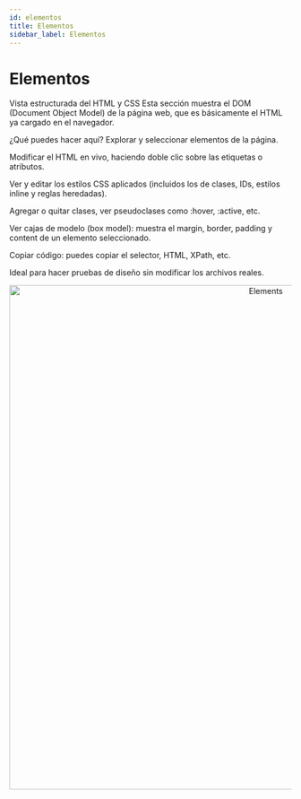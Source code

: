 ```yaml
---
id: elementos
title: Elementos
sidebar_label: Elementos
---
```


# Elementos

Vista estructurada del HTML y CSS
Esta sección muestra el DOM (Document Object Model) de la página web, que es básicamente el HTML ya cargado en el navegador.

¿Qué puedes hacer aquí?
Explorar y seleccionar elementos de la página.

Modificar el HTML en vivo, haciendo doble clic sobre las etiquetas o atributos.

Ver y editar los estilos CSS aplicados (incluidos los de clases, IDs, estilos inline y reglas heredadas).

Agregar o quitar clases, ver pseudoclases como :hover, :active, etc.

Ver cajas de modelo (box model): muestra el margin, border, padding y content de un elemento seleccionado.

Copiar código: puedes copiar el selector, HTML, XPath, etc.

Ideal para hacer pruebas de diseño sin modificar los archivos reales.

<p align="center">
  <img src="/img/elementos-inspector.png" alt="Elements" width="900"/>
</p>
